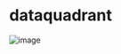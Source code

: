 # dataquadrant

![image](https://raw.githubusercontent.com/alvinjoeshar/datalab/master/Market%20Cap.%20to%20GDP%20per%20Capita%20US%20%26%20ASEAN%20%2B5.gif)
